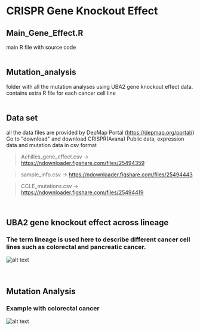 # CRISPR Gene Knockout Effect

## Main_Gene_Effect.R
main R file with source code <br />
<br />

## Mutation_analysis
folder with all the mutation analyses using UBA2 gene knockout effect data. contains extra R file for each cancer cell line <br />
<br />

## Data set
all the data files are provided by DepMap Portal (https://depmap.org/portal/)
Go to "download" and download CRISPR(Avana) Public data, expression data and mutation data in csv format

>Achilles_gene_effect.csv -> https://ndownloader.figshare.com/files/25494359

>sample_info.csv -> https://ndownloader.figshare.com/files/25494443

>CCLE_mutations.csv -> https://ndownloader.figshare.com/files/25494419 

<br />

## UBA2 gene knockout effect across lineage 
### **The term lineage is used here to describe different cancer cell lines such as colorectal and pancreatic cancer.**
![alt text](https://github.com/jameshyojaelee/gene_knockout_effect/blob/main/UBA2_gene_KO_effect_per_lineage.png)
<br />
<br />
<br />

## Mutation Analysis
### Example with colorectal cancer
![alt text](https://github.com/jameshyojaelee/gene_knockout_effect/blob/master/mutation_analysis/colorectal.png)
<br />
<br />
<br />
